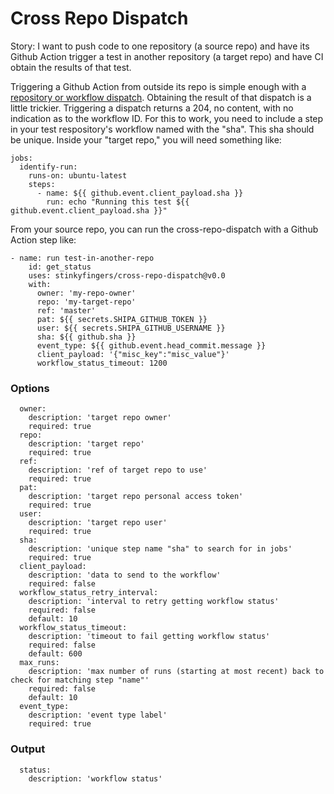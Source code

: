 # Cross Repo Dispatch
Story: I want to push code to one repository (a source repo) and have its Github Action trigger a test in another repository (a target repo) and have CI obtain the results of that test.

Triggering a Github Action from outside its repo is simple enough with a [repository or workflow dispatch](https://docs.github.com/en/actions/learn-github-actions/events-that-trigger-workflows#manual-events). Obtaining the result of that dispatch is a little trickier. Triggering a dispatch returns a 204, no content, with no indication as to the workflow ID. For this to work, you need to include a step in your test respository's workflow named with the "sha". This sha should be unique. Inside your "target repo," you will need something like:

```
jobs:
  identify-run:
    runs-on: ubuntu-latest
    steps:
      - name: ${{ github.event.client_payload.sha }}
        run: echo "Running this test ${{ github.event.client_payload.sha }}"
```
From your source repo, you can run the cross-repo-dispatch with a Github Action step like:

```
- name: run test-in-another-repo
	id: get_status
	uses: stinkyfingers/cross-repo-dispatch@v0.0
	with:
	  owner: 'my-repo-owner'
	  repo: 'my-target-repo'
	  ref: 'master'
	  pat: ${{ secrets.SHIPA_GITHUB_TOKEN }}
	  user: ${{ secrets.SHIPA_GITHUB_USERNAME }}
	  sha: ${{ github.sha }}
	  event_type: ${{ github.event.head_commit.message }}
	  client_payload: '{"misc_key":"misc_value"}'
	  workflow_status_timeout: 1200
```

### Options
```
  owner:
    description: 'target repo owner'
    required: true
  repo:
    description: 'target repo'
    required: true
  ref:
    description: 'ref of target repo to use'
    required: true
  pat:
    description: 'target repo personal access token'
    required: true
  user:
    description: 'target repo user'
    required: true
  sha:
    description: 'unique step name "sha" to search for in jobs'
    required: true
  client_payload:
    description: 'data to send to the workflow'
    required: false
  workflow_status_retry_interval:
    description: 'interval to retry getting workflow status'
    required: false
    default: 10
  workflow_status_timeout:
    description: 'timeout to fail getting workflow status'
    required: false
    default: 600
  max_runs:
    description: 'max number of runs (starting at most recent) back to check for matching step "name"'
    required: false
    default: 10
  event_type:
    description: 'event type label'
    required: true
```

### Output
```
  status:
    description: 'workflow status'
```